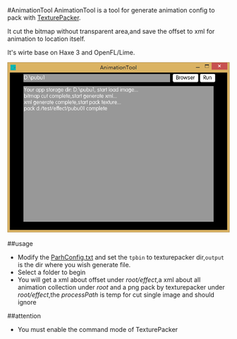 #AnimationTool
AnimationTool is a tool for generate animation config to pack with [TexturePacker](https://www.codeandweb.com/texturepacker).

It cut the bitmap without transparent area,and save the offset to xml for animation to location itself.

It's wirte base on Haxe 3 and OpenFL/Lime.

![demo](pic.png)

##usage
+ Modify the [ParhConfig.txt](assets/PathConfig.txt) and set the `tpbin` to texturepacker dir,`output` is the dir where you wish generate file.
+ Select a folder to begin
+ You will get a xml about offset under *root/effect*,a xml about all animation collection under *root* and a png pack by texturepacker under *root/effect*,the *processPath* is temp for cut single image and should ignore

##attention
+ You must enable the command mode of TexturePacker